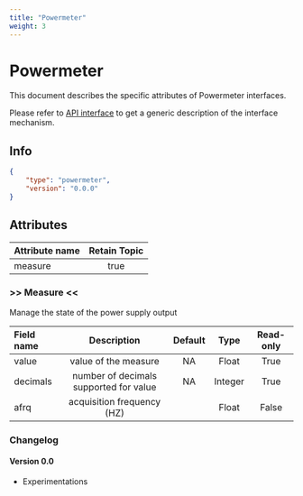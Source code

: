 ```yaml
---
title: "Powermeter"
weight: 3
---
```


# Powermeter

This document describes the specific attributes of Powermeter interfaces.

Please refer to [API interface](/docs/mqtt/core.md) to get a generic description of the interface mechanism.

## Info

```json
{
    "type": "powermeter",
    "version": "0.0.0"
}
```

## Attributes

| Attribute name | Retain Topic |
| :------------- | :----------: |
| measure        |     true     |

### >> Measure <<

Manage the state of the power supply output

| Field name |              Description               | Default |  Type   | Read-only |
| :--------- | :------------------------------------: | :-----: | :-----: | :-------: |
| value      |          value of the measure          |   NA    |  Float  |   True    |
| decimals   | number of decimals supported for value |   NA    | Integer |   True    |
| afrq       |       acquisition frequency (HZ)       |         |  Float  |   False   |

### Changelog

#### Version 0.0

- Experimentations


